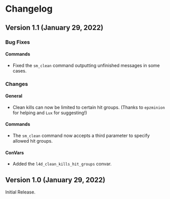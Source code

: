 # Changelog

## Version 1.1 (January 29, 2022)

### Bug Fixes

#### Commands
- Fixed the `sm_clean` command outputting unfinished messages in some cases.

### Changes

#### General
- Clean kills can now be limited to certain hit groups. (Thanks to `epzminion` for helping and `Lux` for suggesting!)

#### Commands
- The `sm_clean` command now accepts a third parameter to specify allowed hit groups.

#### ConVars
- Added the `l4d_clean_kills_hit_groups` convar.

## Version 1.0 (January 29, 2022)

Initial Release.